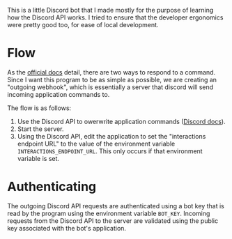 This is a little Discord bot that I made mostly for the purpose of learning how the Discord API works. I tried to ensure that the developer ergonomics were pretty good too, for ease of local development.

# Flow

As the [official docs](https://discord.com/developers/docs/interactions/receiving-and-responding#receiving-an-interaction) detail, there are two ways to respond to a command. Since I want this program to be as simple as possible, we are creating an "outgoing webhook", which is essentially a server that discord will send incoming application commands to.

The flow is as follows:

1. Use the Discord API to owerwrite application commands ([Discord docs](https://discord.com/developers/docs/interactions/application-commands#bulk-overwrite-global-application-commands)).
1. Start the server.
1. Using the Discord API, edit the application to set the "interactions endpoint URL" to the value of the environment variable `INTERACTIONS_ENDPOINT_URL`. This only occurs if that environment variable is set.

# Authenticating

The outgoing Discord API requests are authenticated using a bot key that is read by the program using the environment variable `BOT_KEY`. Incoming requests from the Discord API to the server are validated using the public key associated with the bot's application.
